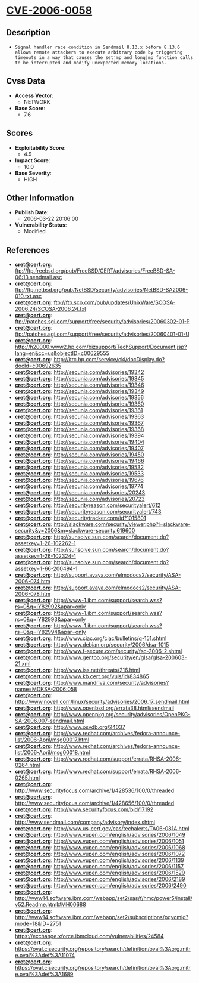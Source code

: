 
# [CVE-2006-0058](https://cve.mitre.org/cgi-bin/cvename.cgi?name=CVE-2006-0058)

## Description

- `Signal handler race condition in Sendmail 8.13.x before 8.13.6 allows remote attackers to execute arbitrary code by triggering timeouts in a way that causes the setjmp and longjmp function calls to be interrupted and modify unexpected memory locations.`

## Cvss Data

- **Access Vector**:
  - NETWORK
- **Base Score**:
  - 7.6

## Scores

- **Exploitability Score**:
  - 4.9
- **Impact Score**:
  - 10.0
- **Base Severity**:
  - HIGH

## Other Information

- **Publish Date**:
  - 2006-03-22 20:06:00
- **Vulnerability Status**:
  - Modified

## References

- **cret@cert.org**: ftp://ftp.freebsd.org/pub/FreeBSD/CERT/advisories/FreeBSD-SA-06:13.sendmail.asc
- **cret@cert.org**: ftp://ftp.netbsd.org/pub/NetBSD/security/advisories/NetBSD-SA2006-010.txt.asc
- **cret@cert.org**: ftp://ftp.sco.com/pub/updates/UnixWare/SCOSA-2006.24/SCOSA-2006.24.txt
- **cret@cert.org**: ftp://patches.sgi.com/support/free/security/advisories/20060302-01-P
- **cret@cert.org**: ftp://patches.sgi.com/support/free/security/advisories/20060401-01-U
- **cret@cert.org**: http://h20000.www2.hp.com/bizsupport/TechSupport/Document.jsp?lang=en&cc=us&objectID=c00629555
- **cret@cert.org**: http://itrc.hp.com/service/cki/docDisplay.do?docId=c00692635
- **cret@cert.org**: http://secunia.com/advisories/19342
- **cret@cert.org**: http://secunia.com/advisories/19345
- **cret@cert.org**: http://secunia.com/advisories/19346
- **cret@cert.org**: http://secunia.com/advisories/19349
- **cret@cert.org**: http://secunia.com/advisories/19356
- **cret@cert.org**: http://secunia.com/advisories/19360
- **cret@cert.org**: http://secunia.com/advisories/19361
- **cret@cert.org**: http://secunia.com/advisories/19363
- **cret@cert.org**: http://secunia.com/advisories/19367
- **cret@cert.org**: http://secunia.com/advisories/19368
- **cret@cert.org**: http://secunia.com/advisories/19394
- **cret@cert.org**: http://secunia.com/advisories/19404
- **cret@cert.org**: http://secunia.com/advisories/19407
- **cret@cert.org**: http://secunia.com/advisories/19450
- **cret@cert.org**: http://secunia.com/advisories/19466
- **cret@cert.org**: http://secunia.com/advisories/19532
- **cret@cert.org**: http://secunia.com/advisories/19533
- **cret@cert.org**: http://secunia.com/advisories/19676
- **cret@cert.org**: http://secunia.com/advisories/19774
- **cret@cert.org**: http://secunia.com/advisories/20243
- **cret@cert.org**: http://secunia.com/advisories/20723
- **cret@cert.org**: http://securityreason.com/securityalert/612
- **cret@cert.org**: http://securityreason.com/securityalert/743
- **cret@cert.org**: http://securitytracker.com/id?1015801
- **cret@cert.org**: http://slackware.com/security/viewer.php?l=slackware-security&y=2006&m=slackware-security.619600
- **cret@cert.org**: http://sunsolve.sun.com/search/document.do?assetkey=1-26-102262-1
- **cret@cert.org**: http://sunsolve.sun.com/search/document.do?assetkey=1-26-102324-1
- **cret@cert.org**: http://sunsolve.sun.com/search/document.do?assetkey=1-66-200494-1
- **cret@cert.org**: http://support.avaya.com/elmodocs2/security/ASA-2006-074.htm
- **cret@cert.org**: http://support.avaya.com/elmodocs2/security/ASA-2006-078.htm
- **cret@cert.org**: http://www-1.ibm.com/support/search.wss?rs=0&q=IY82992&apar=only
- **cret@cert.org**: http://www-1.ibm.com/support/search.wss?rs=0&q=IY82993&apar=only
- **cret@cert.org**: http://www-1.ibm.com/support/search.wss?rs=0&q=IY82994&apar=only
- **cret@cert.org**: http://www.ciac.org/ciac/bulletins/q-151.shtml
- **cret@cert.org**: http://www.debian.org/security/2006/dsa-1015
- **cret@cert.org**: http://www.f-secure.com/security/fsc-2006-2.shtml
- **cret@cert.org**: http://www.gentoo.org/security/en/glsa/glsa-200603-21.xml
- **cret@cert.org**: http://www.iss.net/threats/216.html
- **cret@cert.org**: http://www.kb.cert.org/vuls/id/834865
- **cret@cert.org**: http://www.mandriva.com/security/advisories?name=MDKSA-2006:058
- **cret@cert.org**: http://www.novell.com/linux/security/advisories/2006_17_sendmail.html
- **cret@cert.org**: http://www.openbsd.org/errata38.html#sendmail
- **cret@cert.org**: http://www.openpkg.org/security/advisories/OpenPKG-SA-2006.007-sendmail.html
- **cret@cert.org**: http://www.osvdb.org/24037
- **cret@cert.org**: http://www.redhat.com/archives/fedora-announce-list/2006-April/msg00017.html
- **cret@cert.org**: http://www.redhat.com/archives/fedora-announce-list/2006-April/msg00018.html
- **cret@cert.org**: http://www.redhat.com/support/errata/RHSA-2006-0264.html
- **cret@cert.org**: http://www.redhat.com/support/errata/RHSA-2006-0265.html
- **cret@cert.org**: http://www.securityfocus.com/archive/1/428536/100/0/threaded
- **cret@cert.org**: http://www.securityfocus.com/archive/1/428656/100/0/threaded
- **cret@cert.org**: http://www.securityfocus.com/bid/17192
- **cret@cert.org**: http://www.sendmail.com/company/advisory/index.shtml
- **cret@cert.org**: http://www.us-cert.gov/cas/techalerts/TA06-081A.html
- **cret@cert.org**: http://www.vupen.com/english/advisories/2006/1049
- **cret@cert.org**: http://www.vupen.com/english/advisories/2006/1051
- **cret@cert.org**: http://www.vupen.com/english/advisories/2006/1068
- **cret@cert.org**: http://www.vupen.com/english/advisories/2006/1072
- **cret@cert.org**: http://www.vupen.com/english/advisories/2006/1139
- **cret@cert.org**: http://www.vupen.com/english/advisories/2006/1157
- **cret@cert.org**: http://www.vupen.com/english/advisories/2006/1529
- **cret@cert.org**: http://www.vupen.com/english/advisories/2006/2189
- **cret@cert.org**: http://www.vupen.com/english/advisories/2006/2490
- **cret@cert.org**: http://www14.software.ibm.com/webapp/set2/sas/f/hmc/power5/install/v52.Readme.html#MH00688
- **cret@cert.org**: http://www14.software.ibm.com/webapp/set2/subscriptions/pqvcmjd?mode=18&ID=2751
- **cret@cert.org**: https://exchange.xforce.ibmcloud.com/vulnerabilities/24584
- **cret@cert.org**: https://oval.cisecurity.org/repository/search/definition/oval%3Aorg.mitre.oval%3Adef%3A11074
- **cret@cert.org**: https://oval.cisecurity.org/repository/search/definition/oval%3Aorg.mitre.oval%3Adef%3A1689
